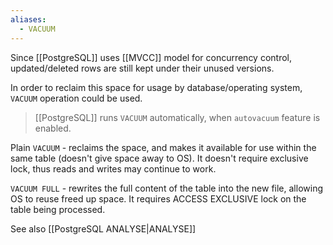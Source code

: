 ```yaml
---
aliases:
  - VACUUM
---
```

Since [[PostgreSQL]] uses [[MVCC]] model for concurrency control, updated/deleted rows are still kept under their unused versions.

In order to reclaim this space for usage by database/operating system, `VACUUM` operation could be used.

> [[PostgreSQL]] runs `VACUUM` automatically, when `autovacuum` feature is enabled.

Plain `VACUUM` - reclaims the space, and makes it available for use within the same table (doesn't give space away to OS). It doesn't require exclusive lock, thus reads and writes may continue to work.

`VACUUM FULL` - rewrites the full content of the table into the new file, allowing OS to reuse freed up space. It requires ACCESS EXCLUSIVE lock on the table being processed.

See also [[PostgreSQL ANALYSE|ANALYSE]]